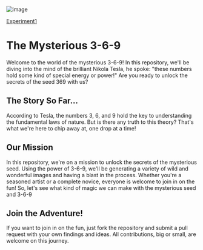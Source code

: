
![image](https://user-images.githubusercontent.com/195927/211108972-6b2ff1d9-0043-416a-95e4-2a08155982e0.png)

[Experiment1](styles_V1.md)

# The Mysterious 3-6-9

Welcome to the world of the mysterious 3-6-9! In this repository, we'll be diving into the mind of the brilliant Nikola Tesla, he spoke: "these numbers hold some kind of special energy or power!" Are you ready to unlock the secrets of the seed 369 with us?

## The Story So Far...

According to Tesla, the numbers 3, 6, and 9 hold the key to understanding the fundamental laws of nature. But is there any truth to this theory? That's what we're here to chip away at, one drop at a time!

## Our Mission

In this repository, we're on a mission to unlock the secrets of the mysterious seed. Using the power of 3-6-9, we'll be generating a variety of wild and wonderful images and having a blast in the process. Whether you're a seasoned artist or a complete novice, everyone is welcome to join in on the fun! So, let's see what kind of magic we can make with the mysterious seed and 3-6-9

## Join the Adventure!

If you want to join in on the fun, just fork the repository and submit a pull request with your own findings and ideas. All contributions, big or small, are welcome on this journey.


